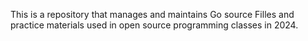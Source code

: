 This is a repository that manages and maintains Go source Filles and practice materials used in open source programming classes in 2024.

